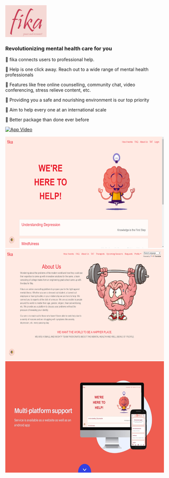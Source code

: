 <img src="https://github.com/rushil1904/fika_mental_health/blob/main/media/fika3.jpg" width="130" height="100"/>

### Revolutionizing mental health care for you

🧠 fika connects users to professional help. 

🧠 Help is one click away. Reach out to a wide range of mental health professionals

🧠 Features like free online counselling, community chat, video conferencing, stress relieve content, etc.

🧠 Providing you a safe and nourishing environment is our top priority

🧠 Aim to help every one at an international scale

🧠 Better package than done ever before

[![App Video](https://img.icons8.com/color/48/000000/youtube-play.png)](https://www.youtube.com/watch?v=3cEEhjHReKo "fika- pause and reconnect")

<img src="https://github.com/rushil1904/fika_mental_health/blob/main/media/Screenshot%20(152).png" width="500" height="350"/>
<img src="https://github.com/rushil1904/fika_mental_health/blob/main/media/Screenshot%20(154).png" width="500" height="350"/>
<img src="https://github.com/rushil1904/fika_mental_health/blob/main/media/6.jpg" width="500" height="350"/>
